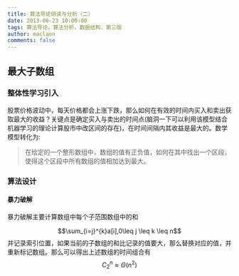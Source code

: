 ```yaml
---
title: 算法导论研读与分析（二）
date: 2013-06-23 10:00:00
tags: 算法导论，算法分析，数据结构，第三版
author: maclaon
comments: false
---
```

## 最大子数组
### 整体性学习引入
股票价格波动中，每天价格都会上涨下跌，那么如何在有效的时间内买入和卖出获取最大的收益？关键点是确定买入与卖出的时间点(脑洞一下可以利用该模型结合机器学习的理论计算股市中改区间的存在)，在时间间隔内其收益是最大的。数学模型转化为:
> 在给定的一个整形数组中，数组的值有正负值，如何在其中找出一个区段，使得这个区段中所有数组的值相加达到最大。

<!--more-->
### 算法设计
#### 暴力破解
暴力破解主要计算数组中每个子范围数组中的和

$$\sum_{i=j}^{k}a[i],0\leq j \leq k \leq n$$
并记录索引位置，如果当前的子数组的和比记录的值要大，那么替换对应的值，并重新标记数组。那么可以得出上述数组的时间组合有
$$C_2^n\approx\Theta(n^2)$$